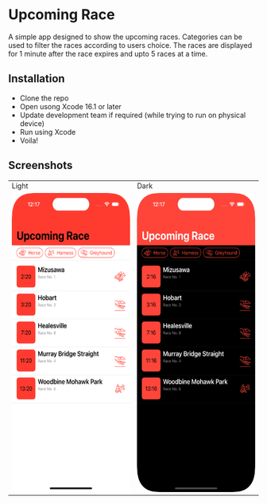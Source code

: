 # Upcoming Race

A simple app designed to show the upcoming races. Categories can be used to filter the races according to users choice. The races are displayed for 1 minute after the race expires and upto 5 races at a time.

## Installation

- Clone the repo
- Open usong Xcode 16.1 or later
- Update development team if required (while trying to run on physical device)
- Run using Xcode
- Voila!

## Screenshots

<table>
  <tr>
    <td>Light</td>
    <td>Dark</td>
  </tr>
  <tr>
    <td><img src="Screenshots/light.png" width=300 height=600></td>
    <td><img src="Screenshots/dark.png" width=300 height=600></td>
  </tr>
  <tr>
</table>

